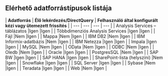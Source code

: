 ## <a name="list-of-available-data-source-types"></a>Elérhető adatforrástípusok listája

| **Adatforrás** | **Élő lekérdezés/DirectQuery** | **Felhasználó által konfigurált kézi vagy ütemezett frissítés** |
| --- | --- | --- | --- |
| Analysis Services – táblázatos |Igen |Igen |
| Többdimenziós Analysis Services |Igen |Igen |
| Fájl |Nem |Igen |
| Mappa |Nem |Igen |
| IBM DB2 |Nem |Igen |
| IBM Informix-adatbázis |Nem |Igen |
| IBM Netezza |Igen |Igen |
| Impala |Igen |Igen |
| MySQL |Nem |Igen |
| OData |Nem |Igen |
| ODBC |Nem |Igen |
| Oledb |Nem |Igen |
| Oracle |Igen |Igen |
| PostgresSQL |Nem |Igen |
| SAP BW |Igen |Igen |
| SAP HANA |Igen |Igen |
| SharePoint-lista (helyszíni) |Nem |Igen |
| Snowflake |Igen |Igen |
| SQL Server |Igen |Igen |
| Sybase |Nem |Igen |
| Teradata |Igen |Igen |
| Web |Nem |Igen |

